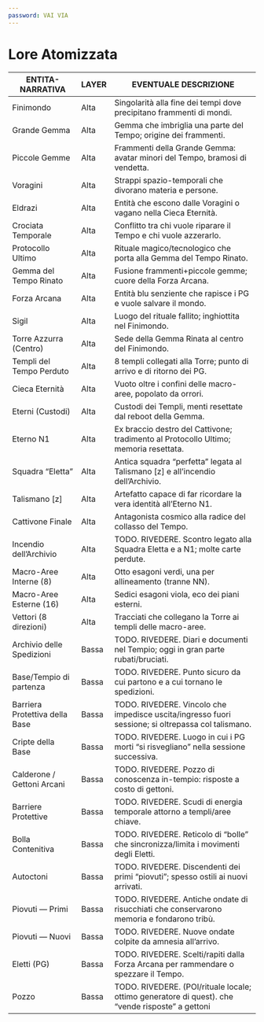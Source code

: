 ```yaml
---
password: VAI VIA
---
```


# Lore Atomizzata

| ENTITA-NARRATIVA               | LAYER | EVENTUALE DESCRIZIONE                                                                              |
|--------------------------------|-------|----------------------------------------------------------------------------------------------------|
| Finimondo                      | Alta  | Singolarità alla fine dei tempi dove precipitano frammenti di mondi.                               |
| Grande Gemma                   | Alta  | Gemma che imbriglia una parte del Tempo; origine dei frammenti.                                    |
| Piccole Gemme                  | Alta  | Frammenti della Grande Gemma: avatar minori del Tempo, bramosi di vendetta.                        |
| Voragini                       | Alta  | Strappi spazio-temporali che divorano materia e persone.                                           |
| Eldrazi                        | Alta  | Entità che escono dalle Voragini o vagano nella Cieca Eternità.                                    |
| Crociata Temporale             | Alta  | Conflitto tra chi vuole riparare il Tempo e chi vuole azzerarlo.                                   |
| Protocollo Ultimo              | Alta  | Rituale magico/tecnologico che porta alla Gemma del Tempo Rinato.                                  |
| Gemma del Tempo Rinato         | Alta  | Fusione frammenti+piccole gemme; cuore della Forza Arcana.                                         |
| Forza Arcana                   | Alta  | Entità blu senziente che rapisce i PG e vuole salvare il mondo.                                    |
| Sigil                          | Alta  | Luogo del rituale fallito; inghiottita nel Finimondo.                                              |
| Torre Azzurra (Centro)         | Alta  | Sede della Gemma Rinata al centro del Finimondo.                                                   |
| Templi del Tempo Perduto       | Alta  | 8 templi collegati alla Torre; punto di arrivo e di ritorno dei PG.                                |
| Cieca Eternità                 | Alta  | Vuoto oltre i confini delle macro-aree, popolato da orrori.                                        |
| Eterni (Custodi)               | Alta  | Custodi dei Templi, menti resettate dal reboot della Gemma.                                        |
| Eterno N1                      | Alta  | Ex braccio destro del Cattivone; tradimento al Protocollo Ultimo; memoria resettata.               |
| Squadra “Eletta”               | Alta  | Antica squadra “perfetta” legata al Talismano \[z] e all’incendio dell’Archivio.                   |
| Talismano \[z]                 | Alta  | Artefatto capace di far ricordare la vera identità all’Eterno N1.                                  |
| Cattivone Finale               | Alta  | Antagonista cosmico alla radice del collasso del Tempo.                                            |
| Incendio dell’Archivio         | Alta  | TODO. RIVEDERE. Scontro legato alla Squadra Eletta e a N1; molte carte perdute.                    |
| Macro-Aree Interne (8)         | Alta  | Otto esagoni verdi, una per allineamento (tranne NN).                                              |
| Macro-Aree Esterne (16)        | Alta  | Sedici esagoni viola, eco dei piani esterni.                                                       |
| Vettori (8 direzioni)          | Alta  | Tracciati che collegano la Torre ai templi delle macro-aree.                                       |
| Archivio delle Spedizioni      | Bassa | TODO. RIVEDERE. Diari e documenti nel Tempio; oggi in gran parte rubati/bruciati.                  |
| Base/Tempio di partenza        | Bassa | TODO. RIVEDERE. Punto sicuro da cui partono e a cui tornano le spedizioni.                         |
| Barriera Protettiva della Base | Bassa | TODO. RIVEDERE. Vincolo che impedisce uscita/ingresso fuori sessione; si oltrepassa col talismano. |
| Cripte della Base              | Bassa | TODO. RIVEDERE. Luogo in cui i PG morti “si risvegliano” nella sessione successiva.                |
| Calderone / Gettoni Arcani     | Bassa | TODO. RIVEDERE. Pozzo di conoscenza in-tempio: risposte a costo di gettoni.                        |
| Barriere Protettive            | Bassa | TODO. RIVEDERE. Scudi di energia temporale attorno a templi/aree chiave.                           |
| Bolla Contenitiva              | Bassa | TODO. RIVEDERE. Reticolo di “bolle” che sincronizza/limita i movimenti degli Eletti.               |
| Autoctoni                      | Bassa | TODO. RIVEDERE. Discendenti dei primi “piovuti”; spesso ostili ai nuovi arrivati.                  |
| Piovuti — Primi                | Bassa | TODO. RIVEDERE. Antiche ondate di risucchiati che conservarono memoria e fondarono tribù.          |
| Piovuti — Nuovi                | Bassa | TODO. RIVEDERE. Nuove ondate colpite da amnesia all’arrivo.                                        |
| Eletti (PG)                    | Bassa | TODO. RIVEDERE. Scelti/rapiti dalla Forza Arcana per rammendare o spezzare il Tempo.               |
| Pozzo                          | Bassa | TODO. RIVEDERE. (POI/rituale locale; ottimo generatore di quest). che “vende risposte” a gettoni   |
